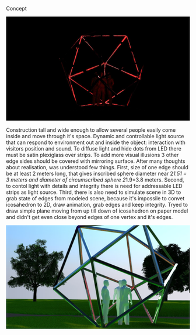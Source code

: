 Concept

![Concept 3D model](../project_images/concept_model1.jpg?raw=true "Concept 3D model")

Construction tall and wide enough to allow several people easily come inside and move through it's space. Dynamic and controllable light source that can respond to environment out and inside the object: interaction with visitors position and sound. To diffuse light and hide dots from LED there must be satin plexiglass over strips. To add more visual illusions 3 other edge sides should be covered with mirroring surface. After many thoughts about realisation, was understood few things. First, size of one edge should be at least 2 meters long, that gives inscribed sphere diameter near 2*1.51 = 3 meters and diameter of circumscribed sphere 2*1.9=3.8 meters. Second, to contol light with details and integrity there is need for addressable LED strips as light source. Third, there is also need to simulate scene in 3D to grab state of edges from modeled scene, because it's impossile to convet icosahedron to 2D, draw animation, grab edges and keep integrity. Tryed to draw simple plane moving from up till down of icosahedron on paper model and didn't get even close beyond edges of one vertex and it's edges.

![Concept 3D model in daylight](../project_images/concept_model2.jpg?raw=true "Concept 3D model in daylight")
